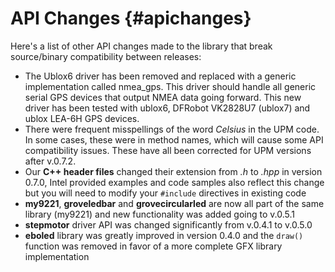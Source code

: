API Changes                       {#apichanges}
===============

Here's a list of other API changes made to the library that break source/binary
compatibility between releases:

 * The Ublox6 driver has been removed and replaced with a generic
 implementation called nmea_gps.  This driver should handle all
 generic serial GPS devices that output NMEA data going forward.  This
 new driver has been tested with ublox6, DFRobot VK2828U7 (ublox7) and
 ublox LEA-6H GPS devices.
 * There were frequent misspellings of the word *Celsius* in the UPM
 code.  In some cases, these were in method names, which will cause
 some API compatibility issues.  These have all been corrected for UPM
 versions after v.0.7.2.
 * Our **C++ header files** changed their extension from *.h* to *.hpp* in
 version 0.7.0, Intel provided examples and code samples also reflect this
 change but you will need to modify your `#include` directives in existing code
 * **my9221**, **groveledbar** and **grovecircularled** are now all part of the
 same library (my9221) and new functionality was added going to v.0.5.1
 * **stepmotor** driver API was changed significantly from v.0.4.1 to v.0.5.0
 * **eboled** library was greatly improved in version 0.4.0 and the `draw()`
 function was removed in favor of a more complete GFX library implementation
